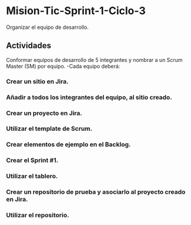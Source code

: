 # Mision-Tic-Sprint-1-Ciclo-3
Organizar el equipo de desarrollo.
## Actividades

Conformar equipos de desarrollo de 5 integrantes y nombrar a un Scrum Master (SM)  por equipo.
-Cada equipo deberá:
### Crear un sitio en Jira.
### Añadir a todos los integrantes del equipo, al sitio creado.
### Crear un proyecto en Jira.
### Utilizar el template de Scrum.
### Crear elementos de ejemplo en el Backlog.
### Crear el Sprint #1.
### Utilizar el tablero.
### Crear un repositorio de prueba y asociarlo al proyecto creado en Jira.
### Utilizar el repositorio.
